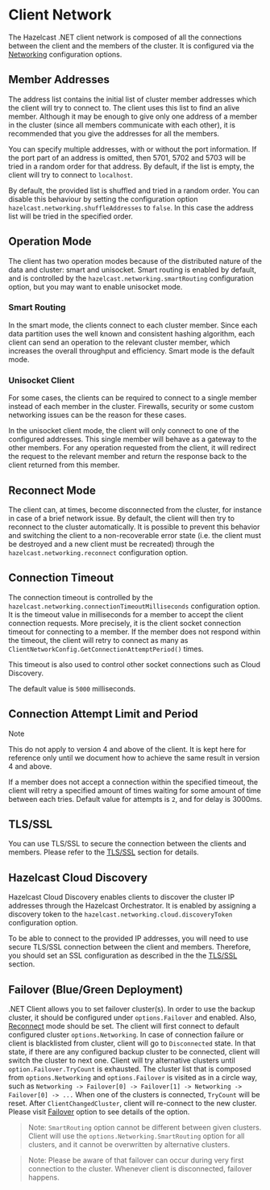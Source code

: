# Client Network

The Hazelcast .NET client network is composed of all the connections between the client and the members of the cluster. It is configured via the [Networking](configuration/options.md#networking) configuration options.

## Member Addresses

The address list contains the initial list of cluster member addresses which the client will try to connect to. The client uses this
list to find an alive member. Although it may be enough to give only one address of a member in the cluster
(since all members communicate with each other), it is recommended that you give the addresses for all the members.

You can specify multiple addresses, with or without the port information. If the port part of an address is omitted, then 5701, 5702 and 5703 will be tried in a random order for that address. By default, if the list is empty, the client will try to connect to `localhost`.

By default, the provided list is shuffled and tried in a random order. You can disable this behaviour by setting the configuration option `hazelcast.networking.shuffleAddresses` to `false`. In this case the address list will be tried in the specified order. 

## Operation Mode

The client has two operation modes because of the distributed nature of the data and cluster: smart and unisocket. Smart routing is enabled by default, and is controlled by the `hazelcast.networking.smartRouting` configuration option, but you may want to enable unisocket mode.

### Smart Routing

In the smart mode, the clients connect to each cluster member. Since each data partition uses the well known and consistent hashing algorithm, each client can send an operation to the relevant cluster member, which increases the overall throughput and efficiency. Smart mode is the default mode.

### Unisocket Client

For some cases, the clients can be required to connect to a single member instead of each member in the cluster. Firewalls, security or some custom networking issues can be the reason for these cases.

In the unisocket client mode, the client will only connect to one of the configured addresses. This single member will behave as a gateway to the other members. For any operation requested from the client, it will redirect the request to the relevant member and return the response back to the client returned from this member.

## Reconnect Mode

The client can, at times, become disconnected from the cluster, for instance in case of a brief network issue. By default, the client will then try to reconnect to the cluster automatically. It is possible to prevent this behavior and switching the client to a non-recoverable error state (i.e. the client must be destroyed and a new client must be recreated) through the `hazelcast.networking.reconnect` configuration option.

## Connection Timeout

The connection timeout is controlled by the `hazelcast.networking.connectionTimeoutMilliseconds` configuration option. It is the timeout value in milliseconds for a member to accept the client connection requests. More precisely, it is the client socket connection timeout for connecting to a member.
If the member does not respond within the timeout, the client will retry to connect as many as `ClientNetworkConfig.GetConnectionAttemptPeriod()` times.

This timeout is also used to control other socket connections such as Cloud Discovery.

The default value is `5000` milliseconds.

## Connection Attempt Limit and Period

> [!NOTE]
> This do not apply to version 4 and above of the client. It is kept here for reference only until we document how to achieve the same result in version 4 and above.

If a member does not accept a connection within the specified timeout, the client will retry a specified amount of times waiting for some amount of time  between each tries. Default value for attempts is `2`, and for delay is 3000ms.

## TLS/SSL

You can use TLS/SSL to secure the connection between the clients and members. Please refer to the [TLS/SSL](security/tlsssl.md) section for details.

## Hazelcast Cloud Discovery

Hazelcast Cloud Discovery enables clients to discover the cluster IP addresses through the Hazelcast Orchestrator. It is enabled by assigning a discovery token to the `hazelcast.networking.cloud.discoveryToken` configuration option.

To be able to connect to the provided IP addresses, you will need to use secure TLS/SSL connection between the client and members.
Therefore, you should set an SSL configuration as described in the the [TLS/SSL](security/tlsssl.md) section.

## Failover (Blue/Green Deployment)

.NET Client allows you to set failover cluster(s). In order to use the backup cluster, it should be configured under `options.Failover` and enabled. Also, [Reconnect](network.md#reconnect-mode) mode should be set. The client will first connect to default configured cluster `options.Networking`. In case of connection failure or client is blacklisted from cluster, client will go to `Disconnected` state. In that state, if there are any configured backup cluster to be connected, client will switch the cluster to next one. Client will try alternative clusters until `option.Failover.TryCount` is exhausted. The cluster list that is composed from `options.Networking` and `options.Failover` is visited as in a circle way, such as `Networking -> Failover[0] -> Failover[1] -> Networking -> Failover[0] -> ...` When one of the clusters is connected, `TryCount` will be reset. After `ClientChangedCluster`, client will re-connect to the new cluster. Please visit [Failover](configuration/options.md#a-namefailover) option to see details of the option.
> Note: `SmartRouting` option cannot be different between given clusters. Client will use the `options.Networking.SmartRouting` option for all clusters, and it cannot be overwritten by alternative clusters.

> Note: Please be aware of that failover can occur during very first connection to the cluster. Whenever client is disconnected, failover happens.
 
